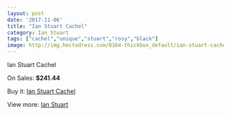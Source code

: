 ```yaml
---
layout: post
date: '2017-11-06'
title: "Ian Stuart Cachel"
category: Ian Stuart
tags: ["cachel","unique","stuart","rosy","black"]
image: http://img.hectodress.com/8164-thickbox_default/ian-stuart-cachel.jpg
---
```

Ian Stuart Cachel

On Sales: **$241.44**
<a href="https://www.hectodress.com/ian-stuart/4142-ian-stuart-cachel.html"><amp-img layout="responsive" width="600" height="600" src="//img.hectodress.com/8164-thickbox_default/ian-stuart-cachel.jpg" alt="Ian Stuart Cachel 0" /></a>

Buy it: [Ian Stuart Cachel](https://www.hectodress.com/ian-stuart/4142-ian-stuart-cachel.html "Ian Stuart Cachel")

View more: [Ian Stuart](https://www.hectodress.com/73-ian-stuart "Ian Stuart")